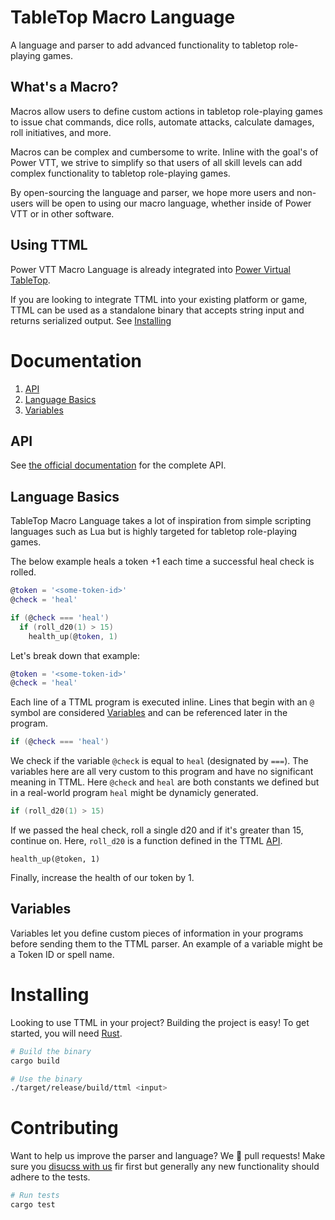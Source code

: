 # TableTop Macro Language

A language and parser to add advanced functionality to tabletop role-playing games.

## What's a Macro?

Macros allow users to define custom actions in tabletop role-playing games to issue chat commands,
dice rolls, automate attacks, calculate damages, roll initiatives, and more.

Macros can be complex and cumbersome to write. Inline with the goal's of Power VTT, we strive to
simplify so that users of all skill levels can add complex functionality to tabletop role-playing
games.

By open-sourcing the language and parser, we hope more users and non-users will be open to using our
macro language, whether inside of Power VTT or in other software.

## Using TTML

Power VTT Macro Language is already integrated into [Power Virtual TableTop](https://www.poweredvtt.com).

If you are looking to integrate TTML into your existing platform or game, TTML can be used as a
standalone binary that accepts string input and returns serialized output. See [Installing](#installing)

# Documentation

1. [API](#api)
2. [Language Basics](#language-basics)
3. [Variables](#variables)

## API

See [the official documentation](#) for the complete API.

## Language Basics

TableTop Macro Language takes a lot of inspiration from simple scripting languages such as Lua but
is highly targeted for tabletop role-playing games.

The below example heals a token +1 each time a successful heal check is rolled.

```lua
@token = '<some-token-id>'
@check = 'heal'

if (@check === 'heal')
  if (roll_d20(1) > 15)
    health_up(@token, 1)
```

Let's break down that example:

```lua
@token = '<some-token-id>'
@check = 'heal'
```

Each line of a TTML program is executed inline. Lines that begin with an `@` symbol are considered
[Variables](#variables) and can be referenced later in the program.

```lua
if (@check === 'heal')
```
We check if the variable `@check` is equal to `heal` (designated by `===`). The variables here are all
very custom to this program and have no significant meaning in TTML. Here `@check` and `heal` are
both constants we defined but in a real-world program `heal` might be dynamicly generated.

```lua
if (roll_d20(1) > 15)
```

If we passed the heal check, roll a single d20 and if it's greater than 15, continue on. Here,
`roll_d20` is a function defined in the TTML [API](#api).

```
health_up(@token, 1)
```

Finally, increase the health of our token by 1.

## Variables

Variables let you define custom pieces of information in your programs before sending them to the
TTML parser. An example of a variable might be a Token ID or spell name.

# Installing

Looking to use TTML in your project? Building the project is easy!
To get started, you will need [Rust](https://www.rust-lang.org/en-US/).

```bash
# Build the binary
cargo build

# Use the binary
./target/release/build/ttml <input>
```

# Contributing

Want to help us improve the parser and language? We 💛 pull requests! Make sure you [disucss with us](https://github.com/UnicornHeartClub/tabletop-macro-language/issues/new) fir
first but generally any new functionality should adhere to the tests.

```bash
# Run tests
cargo test
```
